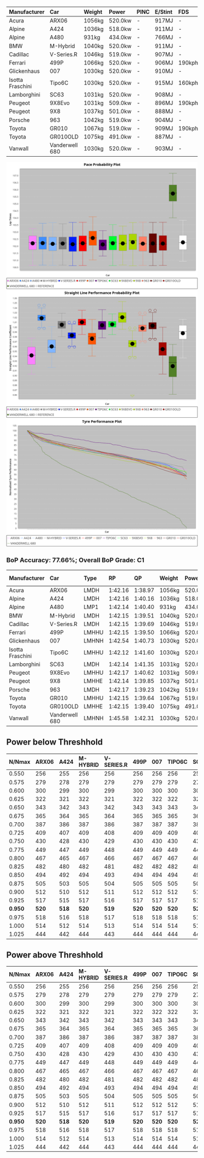 | Manufacturer     | Car            | Weight | Power   | PINC    | E/Stint | FDS     |
|:-|:-|:-|:-|:-|:-|:-|
| Acura            | ARX06          | 1056kg | 520.0kw |    -    | 917MJ   |    -    |
| Alpine           | A424           | 1036kg | 518.0kw |    -    | 911MJ   |    -    |
| Alpine           | A480           | 931kg  | 434.0kw |    -    | 766MJ   |    -    |
| BMW              | M-Hybrid       | 1040kg | 520.0kw |    -    | 911MJ   |    -    |
| Cadillac         | V-Series.R     | 1046kg | 519.0kw |    -    | 907MJ   |    -    |
| Ferrari          | 499P           | 1066kg | 520.0kw |    -    | 906MJ   | 190kph  |
| Glickenhaus      | 007            | 1030kg | 520.0kw |    -    | 910MJ   |    -    |
| Isotta Fraschini | Tipo6C         | 1030kg | 520.0kw |    -    | 915MJ   | 160kph  |
| Lamborghini      | SC63           | 1031kg | 520.0kw |    -    | 908MJ   |    -    |
| Peugeot          | 9X8Evo         | 1031kg | 509.0kw |    -    | 896MJ   | 190kph  |
| Peugeot          | 9X8            | 1037kg | 501.0kw |    -    | 888MJ   |    -    |
| Porsche          | 963            | 1042kg | 519.0kw |    -    | 904MJ   |    -    |
| Toyota           | GR010          | 1067kg | 519.0kw |    -    | 909MJ   | 190kph  |
| Toyota           | GR010OLD       | 1075kg | 491.0kw |    -    | 887MJ   |    -    |
| Vanwall          | Vanderwell 680 | 1030kg | 520.0kw |    -    | 903MJ   |    -    |

![PACECHART](./IMG/AUTO.png)
![STRAIGHTLINEPERFORMANCECHART](./IMG/AUTO_sp.png)
![TYREPERFORMANCECHART](./IMG/AUTO_tw.png)

### BoP Accuracy: 77.66%; Overall BoP Grade: C1
| Manufacturer     | Car            | Type  | RP      | QP      | Weight | Power¹  | Threshhold | PINC    | Power²   | E/Stint | AVG Vmax  | FDS     | RDLC | L/Stint | BOP-Grade | Model Accuracy | Model Points | Match%  | SimDiff |
|:-|:-|:-|:-|:-|:-|:-|:-|:-|:-|:-|:-|:-|:-|:-|:-|:-|:-|:-|:-|
| Acura            | ARX06          | LMDH  | 1:42.16 | 1:38.97 | 1056kg | 520.0kw | 0.0kph     |    -    | 520.00kw |  917MJ  | 289.69kph |    -    | 1.01 | 33      | -C1       | 100.00%        | 995          | 78.22%  | #       |
| Alpine           | A424           | LMDH  | 1:42.16 | 1:40.16 | 1036kg | 518.0kw | 0.0kph     |    -    | 518.00kw |  911MJ  | 302.12kph |    -    | 1.01 | 33      | -B1       | 100.00%        | 635          | 88.01%  | ±0.09s  |
| Alpine           | A480           | LMP1  | 1:42.14 | 1:40.40 |  931kg | 434.0kw | 0.0kph     |    -    | 434.00kw |  766MJ  | 291.42kph |    -    | 0.99 | 31      | -A2       | 94.90%         | 707          | 91.08%  | #       |
| BMW              | M-Hybrid       | LMDH  | 1:42.15 | 1:39.51 | 1040kg | 520.0kw | 0.0kph     |    -    | 520.00kw |  911MJ  | 300.07kph |    -    | 1.01 | 33      | -B1       | 100.00%        | 1696         | 86.74%  | ±0.06s  |
| Cadillac         | V-Series.R     | LMDH  | 1:42.15 | 1:39.69 | 1046kg | 519.0kw | 0.0kph     |    -    | 519.00kw |  907MJ  | 295.29kph |    -    | 1.01 | 33      | ~A1       | 88.64%         | 2076         | 95.05%  | ±0.24s  |
| Ferrari          | 499P           | LMHHU | 1:42.15 | 1:39.50 | 1066kg | 520.0kw | 0.0kph     |    -    | 520.00kw |  906MJ  | 299.32kph | 190kph  | 1.02 | 33      | -A2       | 91.94%         | 2476         | 93.54%  | ±0.06s  |
| Glickenhaus      | 007            | LMHNH | 1:42.54 | 1:40.73 | 1030kg | 520.0kw | 0.0kph     |    -    | 520.00kw |  910MJ  | 296.29kph |    -    | 0.96 | 33      | ~A1       | 95.63%         | 1510         | 100.00% | #       |
| Isotta Fraschini | Tipo6C         | LMHHU | 1:42.12 | 1:41.60 | 1030kg | 520.0kw | 0.0kph     |    -    | 520.00kw |  915MJ  | 300.58kph | 160kph  | 1.07 | 33      | +Ω1       | 100.00%        | 66           | 46.88%  | ±0.05s  |
| Lamborghini      | SC63           | LMDH  | 1:42.14 | 1:41.35 | 1031kg | 520.0kw | 0.0kph     |    -    | 520.00kw |  908MJ  | 300.73kph |    -    | 1.05 | 33      | -B1       | 100.00%        | 504          | 85.04%  | ±0.33s  |
| Peugeot          | 9X8Evo         | LMHHU | 1:42.17 | 1:40.62 | 1031kg | 509.0kw | 0.0kph     |    -    | 509.00kw |  896MJ  | 301.72kph | 190kph  | 1.02 | 33      | +B2       | 100.00%        | 249          | 81.52%  | #       |
| Peugeot          | 9X8            | LMHHE | 1:42.14 | 1:39.85 | 1037kg | 501.0kw | 0.0kph     |    -    | 501.00kw |  888MJ  | 291.54kph |    -    | 1.02 | 33      | -B1       | 98.33%         | 2173         | 89.81%  | ±0.34s  |
| Porsche          | 963            | LMDH  | 1:42.17 | 1:39.23 | 1042kg | 519.0kw | 0.0kph     |    -    | 519.00kw |  904MJ  | 298.42kph |    -    | 1.01 | 33      | ~A1       | 90.40%         | 5633         | 95.01%  | ±0.26s  |
| Toyota           | GR010          | LMHHU | 1:42.15 | 1:39.64 | 1067kg | 519.0kw | 0.0kph     |    -    | 519.00kw |  909MJ  | 297.88kph | 190kph  | 1.02 | 33      | -A2       | 90.11%         | 3235         | 94.31%  | ±0.22s  |
| Toyota           | GR010OLD       | LMHHE | 1:42.15 | 1:39.40 | 1075kg | 491.0kw | 0.0kph     |    -    | 491.00kw |  887MJ  | 287.69kph |    -    | 1.02 | 33      | -A2       | 99.03%         | 1536         | 90.16%  | #       |
| Vanwall          | Vanderwell 680 | LMHNH | 1:45.58 | 1:42.31 | 1030kg | 520.0kw | 0.0kph     |    -    | 520.00kw |  903MJ  | 287.55kph |    -    | 1.02 | 33      | +Ω2       | 97.68%         | 632          | -50.51% | #       |

## Power below Threshhold
| N/Nmax    | ARX06   | A424    | M-HYBRID | V-SERIES.R | 499P    | 007     | TIPO6C  | SC63    | 9X8EVO  | 9X8     | 963     | GR010   | GR010OLD | VANDERWELL 680 | ​     | RPM      | A480    |
|:-|:-|:-|:-|:-|:-|:-|:-|:-|:-|:-|:-|:-|:-|:-|:-|:-|:-|
|  0.550    |  256    |  255    |  256     |  256       |  256    |  256    |  256    |  256    |  251    |  247    |  256    |  256    |  242     |  256           |  ​    |   --     |   -     |
|  0.575    |  279    |  278    |  279     |  279       |  279    |  279    |  279    |  279    |  274    |  270    |  279    |  279    |  264     |  279           |  ​    |   --     |   -     |
|  0.600    |  300    |  299    |  300     |  299       |  300    |  300    |  300    |  300    |  294    |  290    |  299    |  299    |  284     |  300           |  ​    |   --     |   -     |
|  0.625    |  322    |  321    |  322     |  321       |  322    |  322    |  322    |  322    |  315    |  310    |  321    |  321    |  304     |  322           |  ​    |   --     |   -     |
|  0.650    |  343    |  342    |  343     |  342       |  343    |  343    |  343    |  343    |  336    |  331    |  342    |  342    |  324     |  343           |  ​    |   --     |   -     |
|  0.675    |  365    |  364    |  365     |  364       |  365    |  365    |  365    |  365    |  357    |  352    |  364    |  364    |  345     |  365           |  ​    |   --     |   -     |
|  0.700    |  387    |  386    |  387     |  386       |  387    |  387    |  387    |  387    |  379    |  373    |  386    |  386    |  366     |  387           |  ​    |   --     |   -     |
|  0.725    |  409    |  407    |  409     |  408       |  409    |  409    |  409    |  409    |  400    |  394    |  408    |  408    |  386     |  409           |  ​    |   --     |   -     |
|  0.750    |  430    |  428    |  430     |  429       |  430    |  430    |  430    |  430    |  421    |  414    |  429    |  429    |  406     |  430           |  ​    |   --     |   -     |
|  0.775    |  449    |  447    |  449     |  448       |  449    |  449    |  449    |  449    |  440    |  433    |  448    |  448    |  424     |  449           |  ​    |  5000    |  255    |
|  0.800    |  467    |  465    |  467     |  466       |  467    |  467    |  467    |  467    |  457    |  450    |  466    |  466    |  441     |  467           |  ​    |  5500    |  301    |
|  0.825    |  482    |  480    |  482     |  481       |  482    |  482    |  482    |  482    |  472    |  465    |  481    |  481    |  455     |  482           |  ​    |  6000    |  336    |
|  0.850    |  494    |  492    |  494     |  493       |  494    |  494    |  494    |  494    |  484    |  476    |  493    |  493    |  466     |  494           |  ​    |  6500    |  380    |
|  0.875    |  505    |  503    |  505     |  504       |  505    |  505    |  505    |  505    |  494    |  486    |  504    |  504    |  476     |  505           |  ​    |  7000    |  424    |
|  0.900    |  512    |  510    |  512     |  511       |  512    |  512    |  512    |  512    |  501    |  493    |  511    |  511    |  483     |  512           |  ​    |  7500    |  435    |
|  0.925    |  517    |  515    |  517     |  516       |  517    |  517    |  517    |  517    |  506    |  498    |  516    |  516    |  488     |  517           |  ​    |  8000    |  431    |
| **0.950** | **520** | **518** | **520**  | **519**    | **520** | **520** | **520** | **520** | **509** | **501** | **519** | **519** | **491**  | **520**        | **​** | **8500** | **434** |
|  0.975    |  518    |  516    |  518     |  517       |  518    |  518    |  518    |  518    |  507    |  499    |  517    |  517    |  489     |  518           |  ​    |  9000    |  217    |
|  1.000    |  514    |  512    |  514     |  513       |  514    |  514    |  514    |  514    |  504    |  496    |  513    |  513    |  486     |  514           |  ​    |   --     |   -     |
|  1.025    |  444    |  442    |  444     |  443       |  444    |  444    |  444    |  444    |  435    |  428    |  443    |  443    |  419     |  444           |  ​    |   --     |   -     |

## Power above Threshhold
| N/Nmax    | ARX06   | A424    | M-HYBRID | V-SERIES.R | 499P    | 007     | TIPO6C  | SC63    | 9X8EVO  | 9X8     | 963     | GR010   | GR010OLD | VANDERWELL 680 | ​     | RPM      | A480    |
|:-|:-|:-|:-|:-|:-|:-|:-|:-|:-|:-|:-|:-|:-|:-|:-|:-|:-|
|  0.550    |  256    |  255    |  256     |  256       |  256    |  256    |  256    |  256    |  251    |  247    |  256    |  256    |  242     |  256           |  ​    |   --     |   -     |
|  0.575    |  279    |  278    |  279     |  279       |  279    |  279    |  279    |  279    |  274    |  270    |  279    |  279    |  264     |  279           |  ​    |   --     |   -     |
|  0.600    |  300    |  299    |  300     |  299       |  300    |  300    |  300    |  300    |  294    |  290    |  299    |  299    |  284     |  300           |  ​    |   --     |   -     |
|  0.625    |  322    |  321    |  322     |  321       |  322    |  322    |  322    |  322    |  315    |  310    |  321    |  321    |  304     |  322           |  ​    |   --     |   -     |
|  0.650    |  343    |  342    |  343     |  342       |  343    |  343    |  343    |  343    |  336    |  331    |  342    |  342    |  324     |  343           |  ​    |   --     |   -     |
|  0.675    |  365    |  364    |  365     |  364       |  365    |  365    |  365    |  365    |  357    |  352    |  364    |  364    |  345     |  365           |  ​    |   --     |   -     |
|  0.700    |  387    |  386    |  387     |  386       |  387    |  387    |  387    |  387    |  379    |  373    |  386    |  386    |  366     |  387           |  ​    |   --     |   -     |
|  0.725    |  409    |  407    |  409     |  408       |  409    |  409    |  409    |  409    |  400    |  394    |  408    |  408    |  386     |  409           |  ​    |   --     |   -     |
|  0.750    |  430    |  428    |  430     |  429       |  430    |  430    |  430    |  430    |  421    |  414    |  429    |  429    |  406     |  430           |  ​    |   --     |   -     |
|  0.775    |  449    |  447    |  449     |  448       |  449    |  449    |  449    |  449    |  440    |  433    |  448    |  448    |  424     |  449           |  ​    |  5000    |  255    |
|  0.800    |  467    |  465    |  467     |  466       |  467    |  467    |  467    |  467    |  457    |  450    |  466    |  466    |  441     |  467           |  ​    |  5500    |  301    |
|  0.825    |  482    |  480    |  482     |  481       |  482    |  482    |  482    |  482    |  472    |  465    |  481    |  481    |  455     |  482           |  ​    |  6000    |  336    |
|  0.850    |  494    |  492    |  494     |  493       |  494    |  494    |  494    |  494    |  484    |  476    |  493    |  493    |  466     |  494           |  ​    |  6500    |  380    |
|  0.875    |  505    |  503    |  505     |  504       |  505    |  505    |  505    |  505    |  494    |  486    |  504    |  504    |  476     |  505           |  ​    |  7000    |  424    |
|  0.900    |  512    |  510    |  512     |  511       |  512    |  512    |  512    |  512    |  501    |  493    |  511    |  511    |  483     |  512           |  ​    |  7500    |  435    |
|  0.925    |  517    |  515    |  517     |  516       |  517    |  517    |  517    |  517    |  506    |  498    |  516    |  516    |  488     |  517           |  ​    |  8000    |  431    |
| **0.950** | **520** | **518** | **520**  | **519**    | **520** | **520** | **520** | **520** | **509** | **501** | **519** | **519** | **491**  | **520**        | **​** | **8500** | **434** |
|  0.975    |  518    |  516    |  518     |  517       |  518    |  518    |  518    |  518    |  507    |  499    |  517    |  517    |  489     |  518           |  ​    |  9000    |  217    |
|  1.000    |  514    |  512    |  514     |  513       |  514    |  514    |  514    |  514    |  504    |  496    |  513    |  513    |  486     |  514           |  ​    |   --     |   -     |
|  1.025    |  444    |  442    |  444     |  443       |  444    |  444    |  444    |  444    |  435    |  428    |  443    |  443    |  419     |  444           |  ​    |   --     |   -     |
